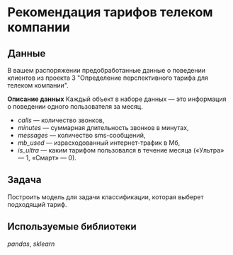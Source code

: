 # Рекомендация тарифов телеком компании

## Данные
В вашем распоряжении предобработанные данные о поведении клиентов из проекта 3 "Определение перспективного тарифа для телеком компании".

**Описание данных**
Каждый объект в наборе данных — это информация о поведении одного пользователя за месяц.

- *сalls* — количество звонков,
- *minutes* — суммарная длительность звонков в минутах,
- *messages* — количество sms-сообщений,
- *mb_used* — израсходованный интернет-трафик в Мб,
- *is_ultra* — каким тарифом пользовался в течение месяца («Ультра» — 1, «Смарт» — 0).

## Задача
Построить модель для задачи классификации, которая выберет подходящий тариф.

## Используемые библиотеки
*pandas*, *sklearn*
